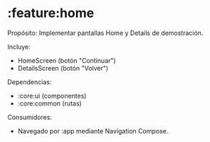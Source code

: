 # :feature:home

Propósito: Implementar pantallas Home y Details de demostración.

Incluye:
- HomeScreen (botón "Continuar")
- DetailsScreen (botón "Volver")

Dependencias:
- :core:ui (componentes)
- :core:common (rutas)

Consumidores:
- Navegado por :app mediante Navigation Compose.
